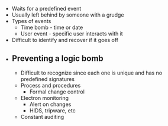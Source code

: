 - Waits for a predefined event
- Usually left behind by someone with a grudge
- Types of events
	- Time bomb - time or date
	- User event - specific user interacts with it
- Difficult to identify and recover if it goes off
- ## Preventing a logic bomb
	- Difficult to recognize since each one is unique and has no predefined signatures
	- Process and procedures
		- Formal change control
	- Electron monitoring
		- Alert on changes
		- HIDS, tripware, etc
	- Constant auditing